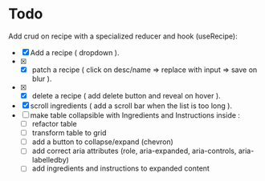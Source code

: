 # Todo

Add crud on recipe with a specialized reducer and hook (useRecipe):

- [x] Add a recipe ( dropdown ).
- [x] - [x] patch a recipe ( click on desc/name => replace with input => save on blur ).
- [x] - [x] delete a recipe ( add delete button and reveal on hover ).
- [x] scroll ingredients ( add a scroll bar when the list is too long ).
- [ ] make table collapsible with Ingredients and Instructions inside :
  - [ ] refactor table
  - [ ] transform table to grid
  - [ ] add a button to collapse/expand (chevron)
  - [ ] add correct aria attributes (role, aria-expanded, aria-controls, aria-labelledby)
  - [ ] add ingredients and instructions to expanded content
